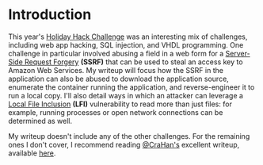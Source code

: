 # Introduction

This year's [Holiday Hack Challenge](https://2021.kringlecon.com)
was an interesting mix of challenges, including web app hacking,
SQL injection, and VHDL programming. One challenge in particular
involved abusing a field in a web form for a [Server-Side Request
Forgery](https://owasp.org/www-community/attacks/Server_Side_Request_Forgery)
**(SSRF)** that can be used to steal an access key to Amazon Web Services. My
writeup will focus how the SSRF in the application can also be abused
to download the application source, enumerate the container running
the application, and reverse-engineer it to run a local copy. I'll
also detail ways in which an attacker can leverage a [Local File
Inclusion](https://cobalt.io/blog/a-pentesters-guide-to-file-inclusion) **(LFI)**
vulnerability to read more than just files: for example, running processes
or open network connections can be determined as well.

My writeup doesn't include any of the other challenges. For the remaining
ones I don't cover, I recommend reading [@CraHan's](https://twitter.com/crahan)
excellent writeup, available [here](https://n00.be/HolidayHackChallenge2021/).
